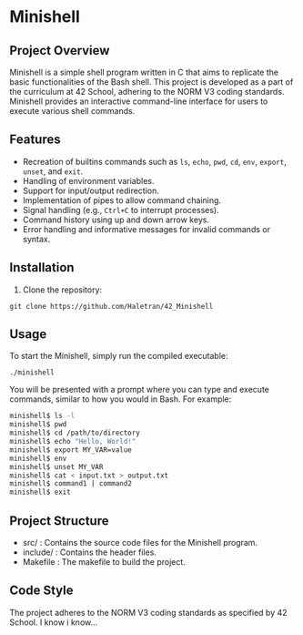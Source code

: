 # Minishell

## Project Overview

Minishell is a simple shell program written in C that aims to replicate the basic functionalities of the Bash shell. This project is developed as a part of the curriculum at 42 School, adhering to the NORM V3 coding standards. Minishell provides an interactive command-line interface for users to execute various shell commands.

## Features

- Recreation of builtins commands such as `ls`, `echo`, `pwd`, `cd`, `env`, `export`, `unset`, and `exit`.
- Handling of environment variables.
- Support for input/output redirection.
- Implementation of pipes to allow command chaining.
- Signal handling (e.g., `Ctrl+C` to interrupt processes).
- Command history using up and down arrow keys.
- Error handling and informative messages for invalid commands or syntax.

## Installation

1. Clone the repository:
  ```
git clone https://github.com/Haletran/42_Minishell
```

## Usage

To start the Minishell, simply run the compiled executable:

```
./minishell
```
You will be presented with a prompt where you can type and execute commands, similar to how you would in Bash. For example:

```sh
minishell$ ls -l
minishell$ pwd
minishell$ cd /path/to/directory
minishell$ echo "Hello, World!"
minishell$ export MY_VAR=value
minishell$ env
minishell$ unset MY_VAR
minishell$ cat < input.txt > output.txt
minishell$ command1 | command2
minishell$ exit
```
## Project Structure

- src/ : Contains the source code files for the Minishell program.
- include/ : Contains the header files.
- Makefile : The makefile to build the project.

## Code Style
The project adheres to the NORM V3 coding standards as specified by 42 School. I know i know...


